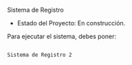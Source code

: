 <h> Sistema de Registro</h1>

- Estado del Proyecto: En construcción.

Para ejecutar el sistema, debes poner:

```npm install react´´´

Sistema de Registro 2
